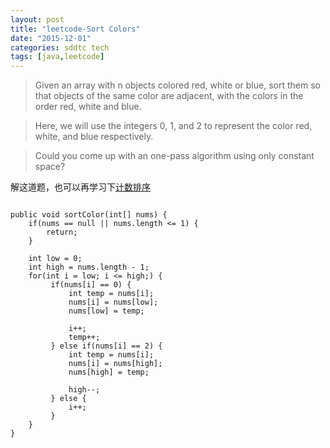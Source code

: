 ```yaml
---
layout: post
title: "leetcode-Sort Colors"
date: "2015-12-01"
categories: sddtc tech
tags: [java,leetcode]
---
```


>Given an array with n objects colored red, white or blue, sort them so that objects of the same color are adjacent, with the colors in the order red, white and blue.

>Here, we will use the integers 0, 1, and 2 to represent the color red, white, and blue respectively.  

>Could you come up with an one-pass algorithm using only constant space?

解这道题，也可以再学习下[计数排序](https://zh.wikipedia.org/zh/%E8%AE%A1%E6%95%B0%E6%8E%92%E5%BA%8F)  

```

public void sortColor(int[] nums) {
    if(nums == null || nums.length <= 1) {
        return;
    }
    
    int low = 0;
    int high = nums.length - 1;
    for(int i = low; i <= high;) {
         if(nums[i] == 0) {
             int temp = nums[i];
             nums[i] = nums[low];
             nums[low] = temp;
             
             i++;
             temp++;
         } else if(nums[i] == 2) {
             int temp = nums[i];
             nums[i] = nums[high];
             nums[high] = temp;
             
             high--;
         } else {
             i++;
         }
    }
}


```